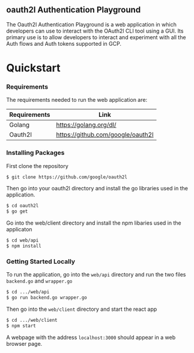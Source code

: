 oauth2l Authentication Playground
-------

The Oauth2l Authentication Playground is a web application in which developers can use to interact with the OAuth2l CLI tool using a GUI. Its primary use is to allow developers to interact and experiment with all the Auth flows and Auth tokens supported in GCP.


# Quickstart

### Requirements

The requirements needed to run the web application are:

| Requirements     | Link
| ------ | ---
| Golang | https://golang.org/dl/
| Oauth2l | https://github.com/google/oauth2l

### Installing Packages

First clone the repository

```bash
$ git clone https://github.com/google/oauth2l
```
Then go into your oauth2l directory and install the go libraries used in the application. 
```bash
$ cd oauth2l
$ go get
```
Go into the web/client directory and install the npm libaries used in the applicaton
```bash
$ cd web/api
$ npm install
```
### Getting Started Locally
To run the application, go into the `web/api` directory and run the two files `backend.go` and `wrapper.go`
```bash
$ cd .../web/api
$ go run backend.go wrapper.go
```
Then go into the `web/client` directory and start the react app
```bash
$ cd .../web/client
$ npm start
```
A webpage with the address `localhost:3000` should appear in a web browser page.



